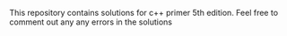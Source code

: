 This repository contains solutions for c++ primer 5th edition.
Feel free to comment out any any errors in the solutions
